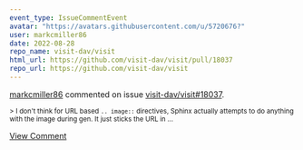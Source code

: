```yaml
---
event_type: IssueCommentEvent
avatar: "https://avatars.githubusercontent.com/u/5720676?"
user: markcmiller86
date: 2022-08-28
repo_name: visit-dav/visit
html_url: https://github.com/visit-dav/visit/pull/18037
repo_url: https://github.com/visit-dav/visit
---
```


<a href='https://github.com/markcmiller86' target='_blank'>markcmiller86</a> commented on issue <a href='https://github.com/visit-dav/visit/pull/18037' target='_blank'>visit-dav/visit#18037</a>.

<small>> I don't think for URL based `.. image::` directives, Sphinx actually attempts to do anything with the image during gen. It just sticks the URL in...</small>

<a href='https://github.com/visit-dav/visit/pull/18037' target='_blank'>View Comment</a>